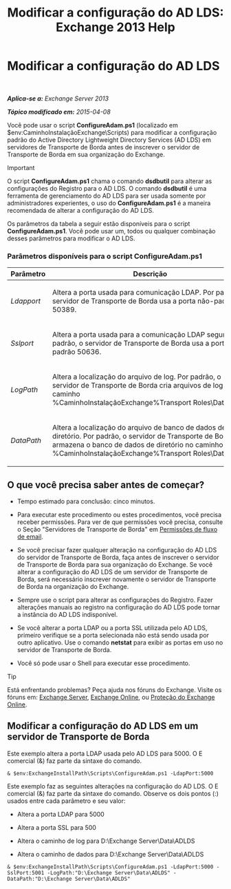 ﻿---
title: 'Modificar a configuração do AD LDS: Exchange 2013 Help'
TOCTitle: Modificar a configuração do AD LDS
ms:assetid: 381f582c-15ec-43bc-b674-5399fad72c97
ms:mtpsurl: https://technet.microsoft.com/pt-br/library/Aa997269(v=EXCHG.150)
ms:contentKeyID: 61183348
ms.date: 05/22/2018
mtps_version: v=EXCHG.150
ms.translationtype: MT
---

# Modificar a configuração do AD LDS

 

_**Aplica-se a:** Exchange Server 2013_

_**Tópico modificado em:** 2015-04-08_

Você pode usar o script **ConfigureAdam.ps1** (localizado em $env:CaminhoInstalaçãoExchange\\Scripts) para modificar a configuração padrão do Active Directory Lightweight Directory Services (AD LDS) em servidores de Transporte de Borda antes de inscrever o servidor de Transporte de Borda em sua organização do Exchange.


> [!IMPORTANT]
> O script <STRONG>ConfigureAdam.ps1</STRONG> chama o comando <STRONG>dsdbutil</STRONG> para alterar as configurações do Registro para o AD&nbsp;LDS. O comando <STRONG>dsdbutil</STRONG> é uma ferramenta de gerenciamento do AD&nbsp;LDS para ser usada somente por administradores experientes, o uso do <STRONG>ConfigureAdam.ps1</STRONG> é a maneira recomendada de alterar a configuração do AD&nbsp;LDS.



Os parâmetros da tabela a seguir estão disponíveis para o script **ConfigureAdam.ps1**. Você pode usar um, todos ou qualquer combinação desses parâmetros para modificar o AD LDS.

### Parâmetros disponíveis para o script ConfigureAdam.ps1

<table>
<colgroup>
<col style="width: 50%" />
<col style="width: 50%" />
</colgroup>
<thead>
<tr class="header">
<th>Parâmetro</th>
<th>Descrição</th>
</tr>
</thead>
<tbody>
<tr class="odd">
<td><p><em>Ldapport</em></p></td>
<td><p>Altera a porta usada para comunicação LDAP. Por padrão, o servidor de Transporte de Borda usa a porta não-padrão 50389.</p></td>
</tr>
<tr class="even">
<td><p><em>Sslport</em></p></td>
<td><p>Altera a porta usada para a comunicação LDAP segura. Por padrão, o servidor de Transporte de Borda usa a porta não-padrão 50636.</p></td>
</tr>
<tr class="odd">
<td><p><em>LogPath</em></p></td>
<td><p>Altera a localização do arquivo de log. Por padrão, o servidor de Transporte de Borda cria arquivos de log no caminho %CaminhoInstalaçãoExchange%Transport Roles\Data\adam</p></td>
</tr>
<tr class="even">
<td><p><em>DataPath</em></p></td>
<td><p>Altera a localização do arquivo de banco de dados de diretório. Por padrão, o servidor de Transporte de Borda armazena o banco de dados de diretório no caminho %CaminhoInstalaçãoExchange%Transport Roles\Data\adam</p></td>
</tr>
</tbody>
</table>


## O que você precisa saber antes de começar?

  - Tempo estimado para conclusão: cinco minutos.

  - Para executar este procedimento ou estes procedimentos, você precisa receber permissões. Para ver de que permissões você precisa, consulte o Seção "Servidores de Transporte de Borda" em [Permissões de fluxo de email](mail-flow-permissions-exchange-2013-help.md).

  - Se você precisar fazer qualquer alteração na configuração do AD LDS do servidor de Transporte de Borda, faça antes de inscrever o servidor de Transporte de Borda para sua organização do Exchange. Se você alterar a configuração do AD LDS de um servidor de Transporte de Borda, será necessário inscrever novamente o servidor de Transporte de Borda na organização do Exchange.

  - Sempre use o script para alterar as configurações do Registro. Fazer alterações manuais ao registro na configuração do AD LDS pode tornar a instância do AD LDS indisponível.

  - Se você alterar a porta LDAP ou a porta SSL utilizada pelo AD LDS, primeiro verifique se a porta selecionada não está sendo usada por outro aplicativo. Use o comando **netstat** para exibir as portas em uso no servidor de Transporte de Borda.

  - Você só pode usar o Shell para executar esse procedimento.


> [!TIP]
> Está enfrentando problemas? Peça ajuda nos fóruns do Exchange. Visite os fóruns em: <A href="https://go.microsoft.com/fwlink/p/?linkid=60612">Exchange Server</A>, <A href="https://go.microsoft.com/fwlink/p/?linkid=267542">Exchange Online</A>, ou <A href="https://go.microsoft.com/fwlink/p/?linkid=285351">Proteção do Exchange Online</A>.



## Modificar a configuração do AD LDS em um servidor de Transporte de Borda

Este exemplo altera a porta LDAP usada pelo AD LDS para 5000. O E comercial (&) faz parte da sintaxe do comando.

    & $env:ExchangeInstallPath\Scripts\ConfigureAdam.ps1 -LdapPort:5000

Este exemplo faz as seguintes alterações na configuração do AD LDS. O E comercial (&) faz parte da sintaxe do comando. Observe os dois pontos (:) usados entre cada parâmetro e seu valor:

  - Altera a porta LDAP para 5000

  - Altera a porta SSL para 500

  - Altera o caminho de log para D:\\Exchange Server\\Data\\ADLDS

  - Altera o caminho de dados para D:\\Exchange Server\\Data\\ADLDS

<!-- end list -->

    & $env:ExchangeInstallPath\Scripts\ConfigureAdam.ps1 -LdapPort:5000 -SslPort:5001 -LogPath:"D:\Exchange Server\Data\ADLDS" -DataPath:"D:\Exchange Server\Data\ADLDS"

